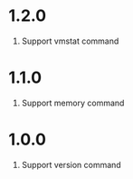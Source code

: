 # 1.2.0

1.  Support vmstat command

# 1.1.0

1.  Support memory command

# 1.0.0

1.  Support version command
